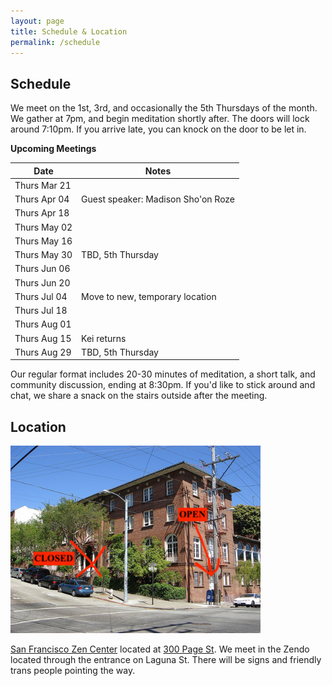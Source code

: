 ```yaml
---
layout: page
title: Schedule & Location
permalink: /schedule
---
```


## Schedule

We meet on the 1st, 3rd, and occasionally the 5th Thursdays of the month. We gather at 7pm, and begin meditation shortly after. The doors will lock around 7:10pm. If you arrive late, you can knock on the door to be let in. 

**Upcoming Meetings**

| Date           | Notes
|----------------|--------
| Thurs Mar 21	 | 
| Thurs Apr 04	 | Guest speaker: Madison Sho'on Roze
| Thurs Apr 18	 |
| Thurs May 02   |
| Thurs May 16   |
| Thurs May 30   | TBD, 5th Thursday 
| Thurs Jun 06   | 
| Thurs Jun 20   |
| Thurs Jul 04   | Move to new, temporary location
| Thurs Jul 18   | 
| Thurs Aug 01   |
| Thurs Aug 15   | Kei returns
| Thurs Aug 29   | TBD, 5th Thursday 


Our regular format includes 20-30 minutes of meditation, a short talk, and community discussion, ending at 8:30pm. If you'd like to stick around and chat, we share a snack on the stairs outside after the meeting.

## Location

<img src="images/San_Francisco_Zen_Center.jpg" alt="a photo of the meeting place with an arrow pointing to the entrance" width="400px"/>

[San Francisco Zen Center](https://sfzc.org) located at [300 Page St](https://goo.gl/maps/1tYkRHUwu3E2i5rz5). We meet in the Zendo located through the entrance on Laguna St. There will be signs and friendly trans people pointing the way.

